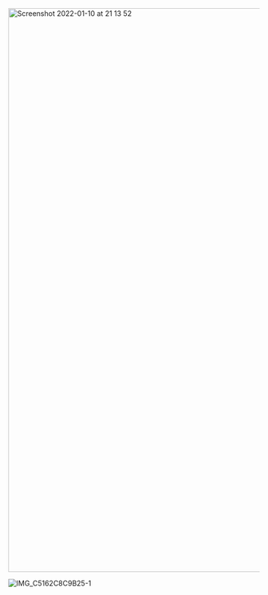 <img width="1131" alt="Screenshot 2022-01-10 at 21 13 52" src="https://user-images.githubusercontent.com/89366347/148764374-481b61fe-4a49-43f0-8038-bf42913e1bbd.png">

![IMG_C5162C8C9B25-1](https://user-images.githubusercontent.com/89366347/148777323-3e9e7c46-e465-44f0-af10-1bd6ed886100.jpeg)
